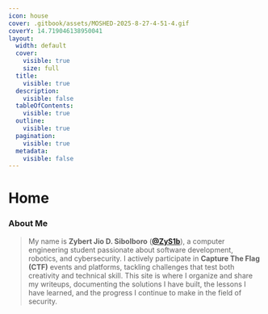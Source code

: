 ```yaml
---
icon: house
cover: .gitbook/assets/MOSHED-2025-8-27-4-51-4.gif
coverY: 14.719046138950041
layout:
  width: default
  cover:
    visible: true
    size: full
  title:
    visible: true
  description:
    visible: false
  tableOfContents:
    visible: true
  outline:
    visible: true
  pagination:
    visible: true
  metadata:
    visible: false
---
```


# Home

### About Me

> My name is **Zybert Jio D. Sibolboro** ([**@ZyS1b**](https://github.com/ZyS1b)), a computer engineering student passionate about software development, robotics, and cybersecurity. I actively participate in **Capture The Flag (CTF)** events and platforms, tackling challenges that test both creativity and technical skill. This site is where I organize and share my writeups, documenting the solutions I have built, the lessons I have learned, and the progress I continue to make in the field of security.
